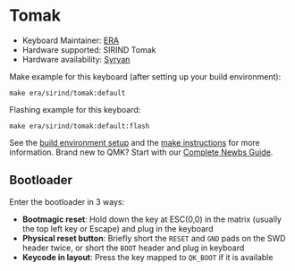 # Tomak

* Keyboard Maintainer: [ERA](https://github.com/eerraa)
* Hardware supported: SIRIND Tomak
* Hardware availability: [Syryan](https://srind.mysoho.com/)

Make example for this keyboard (after setting up your build environment):

    make era/sirind/tomak:default

Flashing example for this keyboard:

    make era/sirind/tomak:default:flash

See the [build environment setup](https://docs.qmk.fm/#/getting_started_build_tools) and the [make instructions](https://docs.qmk.fm/#/getting_started_make_guide) for more information. Brand new to QMK? Start with our [Complete Newbs Guide](https://docs.qmk.fm/#/newbs).

## Bootloader

Enter the bootloader in 3 ways:

* **Bootmagic reset**: Hold down the key at ESC(0,0) in the matrix (usually the top left key or Escape) and plug in the keyboard
* **Physical reset button**: Briefly short the `RESET` and `GND` pads on the SWD header twice, or short the `BOOT` header and plug in keyboard
* **Keycode in layout**: Press the key mapped to `QK_BOOT` if it is available
